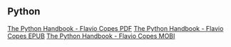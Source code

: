 ## Python
[The Python Handbook - Flavio Copes PDF](https://flaviocopes.nyc3.digitaloceanspaces.com/python-handbook/python-handbook/python-handbook.pdf)
[The Python Handbook - Flavio Copes EPUB](https://flaviocopes.nyc3.digitaloceanspaces.com/python-handbook/python-handbook/python-handbook.epub)
[The Python Handbook - Flavio Copes MOBI](https://flaviocopes.nyc3.digitaloceanspaces.com/python-handbook/python-handbook/python-handbook.mobi)
